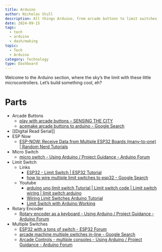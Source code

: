 ```yaml
---
title: Arduino
author: Nicholas Stull
description: All things Arduino, from arcade buttons to limit switches.
date: 2024-09-15
tags:
  - tech
  - arduino
  - dash/making
topic:
  - Tech
  - Arduino
category: Technology
type: Dashboard
---
```


Welcome to the Arduino section, where the sky’s the limit with these little microcontrollers. Let’s build something cool, eh?
# Parts
- Arcade Buttons
	- [play with arcade buttons – SENSING THE CITY](https://www.sensingthecity.com/play-with-arcade-buttons/)
	- [acemake arcade buttons to arduino - Google Search](https://www.google.com/search?q=acemake+arcade+buttons+to+arduino&rlz=1C1RXQR_enUS1085US1085&oq=acemake+arcade+buttons+to+arduino&gs_lcrp=EgZjaHJvbWUyBggAEEUYOdIBCTE1NTI0ajBqN6gCALACAA&sourceid=chrome&ie=UTF-8)
- [[Digital Read Serial]]
- ESP Now
	- [ESP-NOW: Receive Data from Multiple ESP32 Boards (many-to-one) | Random Nerd Tutorials](https://randomnerdtutorials.com/esp-now-many-to-one-esp32/)
- Micro Switch
	- [micro switch - Using Arduino / Project Guidance - Arduino Forum](https://forum.arduino.cc/t/micro-switch/173883/5)
- Limit Switch
	- Links
		- [ESP32 - Limit Switch | ESP32 Tutorial](https://esp32io.com/tutorials/esp32-limit-switch)
		- [how to wire multiple limit switches to esp32 - Google Search](https://www.google.com/search?q=how+to+wire+multiple+limit+switches+to+esp32&oq=how+to+wire+multiple+limit+switches+to+esp32&gs_lcrp=EgZjaHJvbWUyBggAEEUYOdIBCTEyNTQ2ajBqN6gCALACAA&sourceid=chrome&ie=UTF-8)
	- Youtube
		- [arduino uno limit switch Tutorial | Limit switch code | Limit switch wiring | limit switch arduino](https://www.youtube.com/watch?v=qDlmw3EPHQM)
		- [Wiring Limit Switches Arduino Tutorial](https://www.youtube.com/watch?v=6wuInF9Yw08)
		- [Limit Switch with Arduino Working](https://www.youtube.com/watch?v=AsyiOy_DmGM)
- Rotary Encoder
	- [Rotary encoder as a keyboard - Using Arduino / Project Guidance - Arduino Forum](https://forum.arduino.cc/t/rotary-encoder-as-a-keyboard/984864/4)
- Multiple Switches
	- [ESP32 with a tons of switch - ESP32 Forum](https://www.esp32.com/viewtopic.php?t=7559)
	- [arcade machine multiple switches in-line - Google Search](https://www.google.com/search?q=arcade+machine+multiple+switches+in-line&sca_esv=17a68768bff6222b&sca_upv=1&sxsrf=ACQVn0-oDioYrRlGQLjsqY7gcyfZgGk4CQ%3A1708148209024&ei=8UXQZfl6zrfA3g_rp4bYAQ&ved=0ahUKEwi5t-P507GEAxXOG9AFHeuTARsQ4dUDCBA&uact=5&oq=arcade+machine+multiple+switches+in-line&gs_lp=Egxnd3Mtd2l6LXNlcnAiKGFyY2FkZSBtYWNoaW5lIG11bHRpcGxlIHN3aXRjaGVzIGluLWxpbmUyCBAAGIAEGKIEMggQABiJBRiiBDIIEAAYgAQYogRIlBpQ7wlY2BhwAngBkAEAmAFzoAHIAaoBAzEuMbgBA8gBAPgBAcICChAAGEcY1gQYsAPCAggQIRigARjDBIgGAZAGCA&sclient=gws-wiz-serp)
	- [Arcade Controls - multiple consoles - Using Arduino / Project Guidance - Arduino Forum](https://forum.arduino.cc/t/arcade-controls-multiple-consoles/615010)